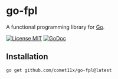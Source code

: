 # go-fpl

A functional programming library for [Go](http://golang.org).

[![License MIT][License-Image]][License-Url] [![GoDoc][GoDoc-Image]][GoDoc-Url]

[License-Image]: https://img.shields.io/badge/License-MIT-blue.svg
[License-Url]: https://opensource.org/license/MIT
[GoDoc-Url]: https://pkg.go.dev/github.com/comet11x/go-fpl
[GoDoc-Image]: https://img.shields.io/badge/GoDoc-reference-007d9c

## Installation

```shell
go get github.com/comet11x/go-fpl@latest
```
